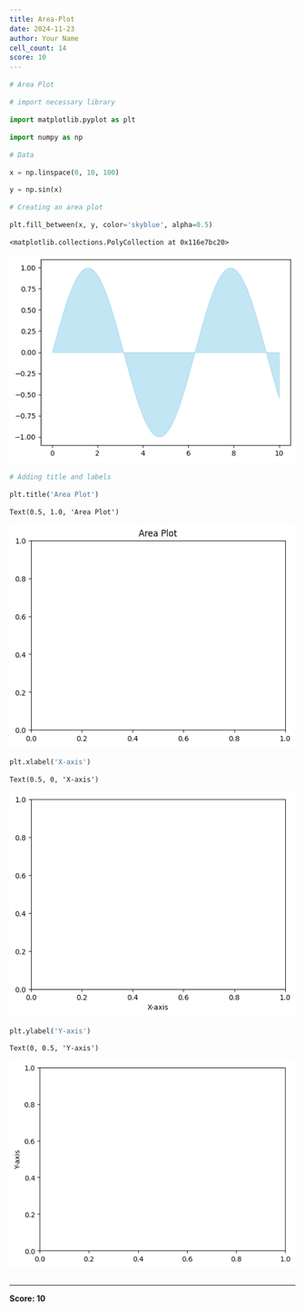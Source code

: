 ```yaml
---
title: Area-Plot
date: 2024-11-23
author: Your Name
cell_count: 14
score: 10
---
```


```python
# Area Plot
```


```python
# import necessary library
```


```python
import matplotlib.pyplot as plt
```


```python
import numpy as np

```


```python
# Data
```


```python
x = np.linspace(0, 10, 100)
```


```python
y = np.sin(x)
```


```python
# Creating an area plot
```


```python
plt.fill_between(x, y, color='skyblue', alpha=0.5)
```




    <matplotlib.collections.PolyCollection at 0x116e7bc20>




    
![png](area-plot_files/area-plot_8_1.png)
    



```python
# Adding title and labels
```


```python
plt.title('Area Plot')
```




    Text(0.5, 1.0, 'Area Plot')




    
![png](area-plot_files/area-plot_10_1.png)
    



```python
plt.xlabel('X-axis')
```




    Text(0.5, 0, 'X-axis')




    
![png](area-plot_files/area-plot_11_1.png)
    



```python
plt.ylabel('Y-axis')
```




    Text(0, 0.5, 'Y-axis')




    
![png](area-plot_files/area-plot_12_1.png)
    



```python

```


---
**Score: 10**
